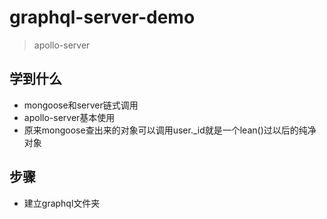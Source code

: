 # graphql-server-demo

> apollo-server

## 学到什么

* mongoose和server链式调用
* apollo-server基本使用
* 原来mongoose查出来的对象可以调用user._id就是一个lean()过以后的纯净对象

## 步骤

* 建立graphql文件夹